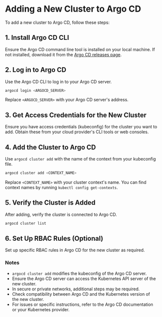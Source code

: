 
# Adding a New Cluster to Argo CD

To add a new cluster to Argo CD, follow these steps:

## 1. Install Argo CD CLI
Ensure the Argo CD command line tool is installed on your local machine. If not installed, download it from the [Argo CD releases page](https://github.com/argoproj/argo-cd/releases).

## 2. Log in to Argo CD
Use the Argo CD CLI to log in to your Argo CD server.
```bash
argocd login <ARGOCD_SERVER>
```
Replace `<ARGOCD_SERVER>` with your Argo CD server's address.

## 3. Get Access Credentials for the New Cluster
Ensure you have access credentials (kubeconfig) for the cluster you want to add. Obtain these from your cloud provider's CLI tools or web consoles.

## 4. Add the Cluster to Argo CD
Use `argocd cluster add` with the name of the context from your kubeconfig file.
```bash
argocd cluster add <CONTEXT_NAME>
```
Replace `<CONTEXT_NAME>` with your cluster context's name. You can find context names by running `kubectl config get-contexts`.

## 5. Verify the Cluster is Added
After adding, verify the cluster is connected to Argo CD.
```bash
argocd cluster list
```

## 6. Set Up RBAC Rules (Optional)
Set up specific RBAC rules in Argo CD for the new cluster as required.

### Notes
- `argocd cluster add` modifies the kubeconfig of the Argo CD server.
- Ensure the Argo CD server can access the Kubernetes API server of the new cluster.
- In secure or private networks, additional steps may be required.
- Check compatibility between Argo CD and the Kubernetes version of the new cluster.
- For issues or specific instructions, refer to the Argo CD documentation or your Kubernetes provider.

